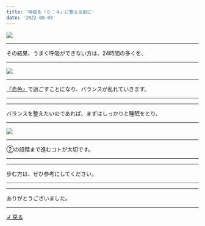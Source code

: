 ```yaml
---
title: '呼吸を「６：４」に整える前に'
date: '2022-08-05'
---
```


![](/images/001.jpg)
***
その結果、うまく呼吸ができない方は、24時間の多くを、
***
![](/images/005.jpg)
***
[『赤色』](https://www.youtube.com/watch?v=G5mqZOHgcKk)で過ごすことになり、バランスが乱れていきます。
***
***
バランスを整えたいのであれば、まずはしっかりと睡眠をとり、
***
![](/images/003_.jpg)
***
②の段階まで進むコトが大切です。
***
***
歩む方は、ぜひ参考にしてください。
***
***
ありがとうございました。
***
[ ↲ 戻る ](https://01234567890.thebase.in/about)
